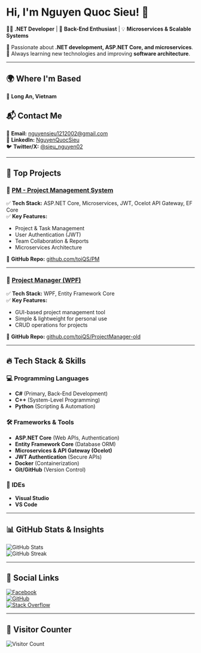# Hi, I'm Nguyen Quoc Sieu! 🚀  

👨‍💻 **.NET Developer** | 🎯 **Back-End Enthusiast** | 💡 **Microservices & Scalable Systems**  

🔹 Passionate about **.NET development, ASP.NET Core, and microservices**.  
🔹 Always learning new technologies and improving **software architecture**.  

---

## 🌍 **Where I'm Based**  
📍 **Long An, Vietnam**  

## 📬 **Contact Me**  
📩 **Email:** [nguyensieu1212002@gmail.com](mailto:nguyensieu1212002@gmail.com)  
💼 **LinkedIn:** [NguyenQuocSieu](https://www.linkedin.com/in/nguyenquocsieu-akai)  
🐦 **Twitter/X:** [@sieu_nguyen02](https://www.x.com/sieu_nguyen02)  

---

## 🚀 **Top Projects**  

### 🔹 **[PM - Project Management System](https://github.com/toiQS/PM)**
✅ **Tech Stack:** ASP.NET Core, Microservices, JWT, Ocelot API Gateway, EF Core  
✅ **Key Features:**  
- Project & Task Management  
- User Authentication (JWT)  
- Team Collaboration & Reports  
- Microservices Architecture  

🔗 **GitHub Repo:** [github.com/toiQS/PM](https://github.com/toiQS/PM)  

---

### 🔹 **[Project Manager (WPF)](https://github.com/toiQS/ProjectManager-old)**  
✅ **Tech Stack:** WPF, Entity Framework Core  
✅ **Key Features:**  
- GUI-based project management tool  
- Simple & lightweight for personal use  
- CRUD operations for projects  

🔗 **GitHub Repo:** [github.com/toiQS/ProjectManager-old](https://github.com/toiQS/ProjectManager-old)  

---

## 🔥 **Tech Stack & Skills**  

### 💻 **Programming Languages**  
- **C#** (Primary, Back-End Development)  
- **C++** (System-Level Programming)  
- **Python** (Scripting & Automation)  

### 🛠 **Frameworks & Tools**  
- **ASP.NET Core** (Web APIs, Authentication)  
- **Entity Framework Core** (Database ORM)  
- **Microservices & API Gateway (Ocelot)**  
- **JWT Authentication** (Secure APIs)  
- **Docker** (Containerization)  
- **Git/GitHub** (Version Control)  

### 💼 **IDEs**  
- **Visual Studio**  
- **VS Code**  

---

## 📊 **GitHub Stats & Insights**  

![GitHub Stats](https://github-readme-stats.vercel.app/api?username=toiQS&show_icons=true&count_private=true&title_color=F97316&text_color=10B981&icon_color=10B981&bg_color=1A202C&hide_border=true)  
![GitHub Streak](https://github-readme-streak-stats.herokuapp.com?user=toiQS&theme=dark&hide_border=true)  

---

## 🌟 **Social Links**  

[![Facebook](https://img.shields.io/badge/Facebook-1877F2?style=for-the-badge&logo=facebook&logoColor=white)](https://www.facebook.com/toiQS)  
[![GitHub](https://img.shields.io/badge/GitHub-333?style=for-the-badge&logo=github&logoColor=white)](https://www.github.com/toiQS)  
[![Stack Overflow](https://img.shields.io/badge/Stack%20Overflow-F58025?style=for-the-badge&logo=stackoverflow&logoColor=white)](https://stackoverflow.com/users/16777315/akai)  

---

## 🔢 **Visitor Counter**  

![Visitor Count](https://komarev.com/ghpvc/?username=toiQS&label=Profile%20Views&color=brightgreen&style=flat)  
